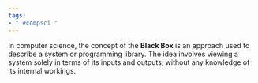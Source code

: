 ```yaml
---
tags:
- " #compsci "
---
```


In computer science, the concept of the **Black Box** is an approach used to describe a system or programming library. The idea involves viewing a system solely in terms of its inputs and outputs, without any knowledge of its internal workings. <!--SR:!2024-03-13,194,290-->